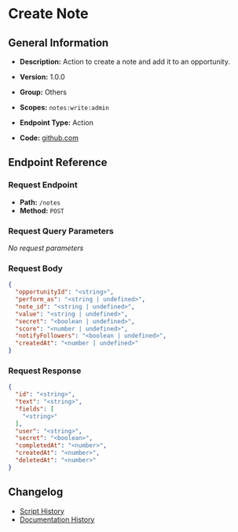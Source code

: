 # Create Note

## General Information

- **Description:** Action to create a note and add it to an opportunity.

- **Version:** 1.0.0
- **Group:** Others
- **Scopes:** `notes:write:admin`
- **Endpoint Type:** Action
- **Code:** [github.com](https://github.com/NangoHQ/integration-templates/tree/main/integrations/lever-sandbox/actions/create-note.ts)


## Endpoint Reference

### Request Endpoint

- **Path:** `/notes`
- **Method:** `POST`

### Request Query Parameters

_No request parameters_

### Request Body

```json
{
  "opportunityId": "<string>",
  "perform_as": "<string | undefined>",
  "note_id": "<string | undefined>",
  "value": "<string | undefined>",
  "secret": "<boolean | undefined>",
  "score": "<number | undefined>",
  "notifyFollowers": "<boolean | undefined>",
  "createdAt": "<number | undefined>"
}
```

### Request Response

```json
{
  "id": "<string>",
  "text": "<string>",
  "fields": [
    "<string>"
  ],
  "user": "<string>",
  "secret": "<boolean>",
  "completedAt": "<number>",
  "createdAt": "<number>",
  "deletedAt": "<number>"
}
```

## Changelog

- [Script History](https://github.com/NangoHQ/integration-templates/commits/main/integrations/lever-sandbox/actions/create-note.ts)
- [Documentation History](https://github.com/NangoHQ/integration-templates/commits/main/integrations/lever-sandbox/actions/create-note.md)

<!-- END  GENERATED CONTENT -->

